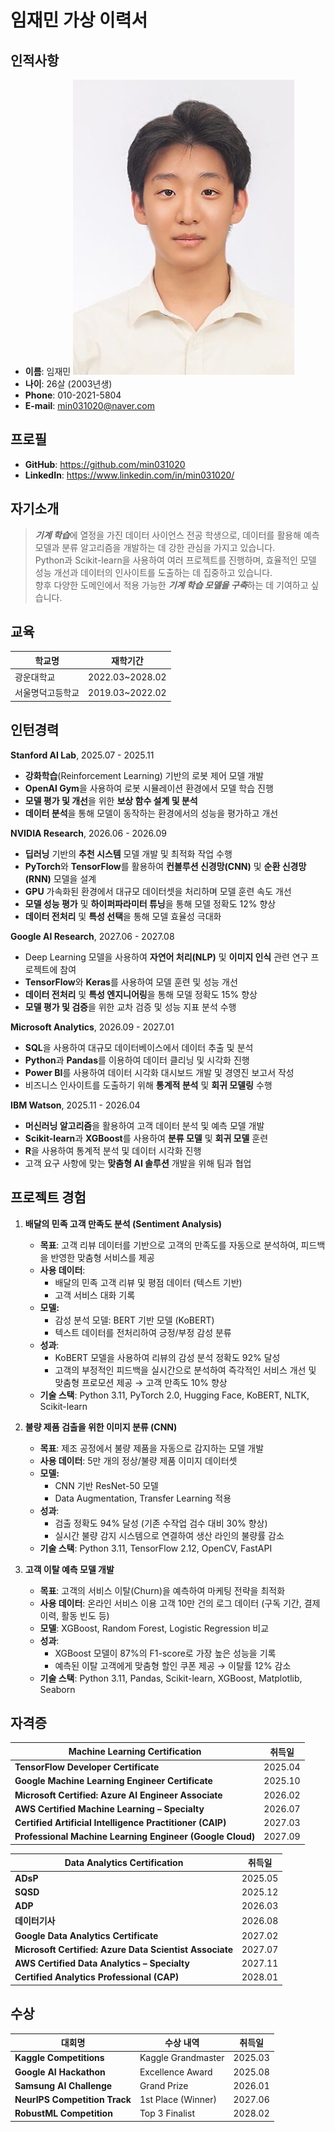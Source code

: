 # 임재민 가상 이력서

## **인적사항**
+ **이름**: 임재민  ![본인](/pic1.jpg)
+ **나이**: 26살 (2003년생)
+ **Phone**: 010-2021-5804
+ **E-mail**: min031020@naver.com  

## **프로필**
+ **GitHub**: <https://github.com/min031020>
+ **LinkedIn**: <https://www.linkedin.com/in/min031020/>

## **자기소개**
>***기계 학습***에 열정을 가진 데이터 사이언스 전공 학생으로, 데이터를 활용해 예측 모델과 분류 알고리즘을 개발하는 데 강한 관심을 가지고 있습니다.  
>Python과 Scikit-learn을 사용하여 여러 프로젝트를 진행하며, 효율적인 모델 성능 개선과 데이터의 인사이트를 도출하는 데 집중하고 있습니다.  
>향후 다양한 도메인에서 적용 가능한 ***기계 학습 모델을 구축***하는 데 기여하고 싶습니다.

## **교육**

|학교명          |재학기간       |
|---------------|:-------------:|
|광운대학교      |2022.03~2028.02|
|서울명덕고등학교|2019.03~2022.02|

## **인턴경력**

**Stanford AI Lab**, 2025.07 - 2025.11  
- **강화학습**(Reinforcement Learning) 기반의 로봇 제어 모델 개발  
- **OpenAI Gym**을 사용하여 로봇 시뮬레이션 환경에서 모델 학습 진행  
- **모델 평가 및 개선**을 위한 **보상 함수 설계 및 분석**  
- **데이터 분석**을 통해 모델이 동작하는 환경에서의 성능을 평가하고 개선

**NVIDIA Research**, 2026.06 - 2026.09  
- **딥러닝** 기반의 **추천 시스템** 모델 개발 및 최적화 작업 수행  
- **PyTorch**와 **TensorFlow**를 활용하여 **컨볼루션 신경망(CNN)** 및 **순환 신경망(RNN)** 모델을 설계  
- **GPU** 가속화된 환경에서 대규모 데이터셋을 처리하며 모델 훈련 속도 개선  
- **모델 성능 평가** 및 **하이퍼파라미터 튜닝**을 통해 모델 정확도 12% 향상  
- **데이터 전처리** 및 **특성 선택**을 통해 모델 효율성 극대화

**Google AI Research**, 2027.06 - 2027.08  
- Deep Learning 모델을 사용하여 **자연어 처리(NLP)** 및 **이미지 인식** 관련 연구 프로젝트에 참여  
- **TensorFlow**와 **Keras**를 사용하여 모델 훈련 및 성능 개선  
- **데이터 전처리** 및 **특성 엔지니어링**을 통해 모델 정확도 15% 향상  
- **모델 평가 및 검증**을 위한 교차 검증 및 성능 지표 분석 수행 

**Microsoft Analytics**, 2026.09 - 2027.01  
- **SQL**을 사용하여 대규모 데이터베이스에서 데이터 추출 및 분석  
- **Python**과 **Pandas**를 이용하여 데이터 클리닝 및 시각화 진행  
- **Power BI**를 사용하여 데이터 시각화 대시보드 개발 및 경영진 보고서 작성  
- 비즈니스 인사이트를 도출하기 위해 **통계적 분석** 및 **회귀 모델링** 수행

**IBM Watson**, 2025.11 - 2026.04  
- **머신러닝 알고리즘**을 활용하여 고객 데이터 분석 및 예측 모델 개발  
- **Scikit-learn**과 **XGBoost**를 사용하여 **분류 모델** 및 **회귀 모델** 훈련  
- **R**을 사용하여 통계적 분석 및 데이터 시각화 진행  
- 고객 요구 사항에 맞는 **맞춤형 AI 솔루션** 개발을 위해 팀과 협업

## 프로젝트 경험

1. **배달의 민족 고객 만족도 분석 (Sentiment Analysis)**
   + **목표**: 고객 리뷰 데이터를 기반으로 고객의 만족도를 자동으로 분석하여, 피드백을 반영한 맞춤형 서비스를 제공  
   + **사용 데이터**: 
        + 배달의 민족 고객 리뷰 및 평점 데이터 (텍스트 기반)
        + 고객 서비스 대화 기록  
   + **모델:** 
        + 감성 분석 모델: BERT 기반 모델 (KoBERT)
        + 텍스트 데이터를 전처리하여 긍정/부정 감성 분류    
    + **성과**: 
        + KoBERT 모델을 사용하여 리뷰의 감성 분석 정확도 92% 달성  
        + 고객의 부정적인 피드백을 실시간으로 분석하여 즉각적인 서비스 개선 및 맞춤형 프로모션 제공 → 고객 만족도 10% 향상  
    + **기술 스택**: Python 3.11, PyTorch 2.0, Hugging Face, KoBERT, NLTK, Scikit-learn

2. **불량 제품 검출을 위한 이미지 분류 (CNN)**
   + **목표**: 제조 공정에서 불량 제품을 자동으로 감지하는 모델 개발
   + **사용 데이터**: 5만 개의 정상/불량 제품 이미지 데이터셋
   + **모델:** 
        + CNN 기반 ResNet-50 모델
        + Data Augmentation, Transfer Learning 적용
    + **성과**: 
        + 검출 정확도 94% 달성 (기존 수작업 검수 대비 30% 향상)  
        + 실시간 불량 감지 시스템으로 연결하여 생산 라인의 불량률 감소 
    + **기술 스택**: Python 3.11, TensorFlow 2.12, OpenCV, FastAPI

3. **고객 이탈 예측 모델 개발**
   + **목표**: 고객의 서비스 이탈(Churn)을 예측하여 마케팅 전략을 최적화
   + **사용 데이터**: 온라인 서비스 이용 고객 10만 건의 로그 데이터 (구독 기간, 결제 이력, 활동 빈도 등)
   + **모델**: XGBoost, Random Forest, Logistic Regression 비교
   + **성과**:
       + XGBoost 모델이 87%의 F1-score로 가장 높은 성능을 기록
      + 예측된 이탈 고객에게 맞춤형 할인 쿠폰 제공 → 이탈률 12% 감소
   + **기술 스택**: Python 3.11, Pandas, Scikit-learn, XGBoost, Matplotlib, Seaborn


## 자격증

| **Machine Learning Certification**                        |  취득일  |
|-----------------------------------------------------------|:-------:|
| **TensorFlow Developer Certificate**                      | 2025.04 |
| **Google Machine Learning Engineer Certificate**          | 2025.10 |
| **Microsoft Certified: Azure AI Engineer Associate**      | 2026.02 |
| **AWS Certified Machine Learning – Specialty**            | 2026.07 |
| **Certified Artificial Intelligence Practitioner (CAIP)** | 2027.03 |
| **Professional Machine Learning Engineer (Google Cloud)** | 2027.09 |

| **Data Analytics Certification**                        |  취득일  |
|---------------------------------------------------------|:-------:|
| **ADsP**                                                | 2025.05 |
| **SQSD**                                                | 2025.12 |
| **ADP**                                                 | 2026.03 |
| **데이터기사**                                          | 2026.08 |
| **Google Data Analytics Certificate**                   | 2027.02 |
| **Microsoft Certified: Azure Data Scientist Associate** | 2027.07 |
| **AWS Certified Data Analytics – Specialty**            | 2027.11 |
| **Certified Analytics Professional (CAP)**              | 2028.01 |


## 수상

|             **대회명**        |        수상 내역          | 취득일  |
|-------------------------------|---------------------------|:-------:|
| **Kaggle Competitions**       | Kaggle Grandmaster        | 2025.03 |
| **Google AI Hackathon**       | Excellence Award          | 2025.08 |
| **Samsung AI Challenge**      | Grand Prize               | 2026.01 |
| **NeurIPS Competition Track** | 1st Place (Winner)        | 2027.06 |
| **RobustML Competition**      | Top 3 Finalist            | 2028.02 |




